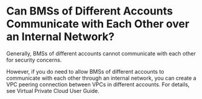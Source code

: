 # Can BMSs of Different Accounts Communicate with Each Other over an Internal Network?<a name="EN-US_TOPIC_0053536929"></a>

Generally, BMSs of different accounts cannot communicate with each other for security concerns.

However, if you do need to allow BMSs of different accounts to communicate with each other through an internal network, you can create a VPC peering connection between VPCs in different accounts. For details, see Virtual Private Cloud User Guide.

